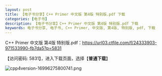 ```yaml
---
layout: post
title: 【电子书分享】C++ Primer 中文版 第4版 特别版.pdf 下载
categories: [电子书]
description: 【电子书分享】C++ Primer 中文版 第4版 特别版.pdf 下载
keywords: 电子书分享, 电子书, C++ Primer, 中文版, 第4版, 特别版, pdf, 下载
---
```


C++ Primer 中文版  第4版  特别版.pdf：<https://url03.ctfile.com/f/24333903-971533990-fb7da5?p=5831>

【访问密码: 5831】，进入下载页面，选择【**普通下载**】

![cpp4version-16996275800741.png](https://cdn.jsdelivr.net/gh/isanthree/blog-gallery/pic/cpp4version-16996275800741.png)
